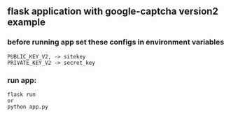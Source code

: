  ## flask application with google-captcha version2 example
 

### before running app set these configs in environment variables

    PUBLIC_KEY_V2, -> sitekey
    PRIVATE_KEY_V2 -> secret_key

### run app:

    flask run
    or 
    python app.py